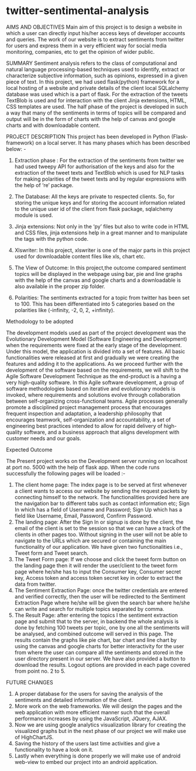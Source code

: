 # twitter-sentimental-analysis
AIMS AND OBJECTIVES
Main aim of this project is to design a website in which a user can directly input his/her access keys of developer accounts and queries. The work of our website is to extract sentiments from twitter for users and express them in a very efficient way for social media monitoring, companies, etc to get the opinion of wider public.

SUMMARY
Sentiment analysis refers to the class of computational and natural language processing-based techniques used to identify, extract or characterize subjective information, such as opinions, expressed in a given piece of text. In this project, we had used flask(python) framework for a local hosting of a website and private details of the client local SQLalchemy database was used which is a  part of flask. For the extraction of the tweets TextBlob is used and for interaction with the client Jinja extensions, HTML, CSS templates are used. The half phase of the project is developed in such a way that many of the sentiments in terms of topics will be compared and output will be in the form of charts with the help of canvas and google charts and with downloadable content.


PROJECT DESCRIPTION
This project has been developed in Python (Flask-framework) on a local server. It has many phases which has been described below: -

1.	Extraction phase : For the extraction of the sentiments from twitter we had used tweepy API for authorisation of the keys and also for the extraction of the tweet texts and TextBlob which is used for NLP tasks for making polarities of the tweet texts and by regular expressions with the help of ‘re’ package.

2.	The Database: All the keys are private to respected clients. So, for storing the unique keys and for storing the account information related to the unique user id of the client from flask package, sqlalchemy module is used.

3.	Jinja extensions: Not only in the ‘py’ files but also to write code in HTML and CSS files, jinja extensions help in a great manner and to manipulate the tags with the python code.

4.	Xlswriter: In this project, xlswriter is one of the major parts in this project used for downloadable content files like xls, chart etc.

5.	The View of Outcome: In this project,the outcome compared sentiment topics will be displayed in the webpage using bar, pie and line graphs with the help of the canvas and google charts and a downloadable is also available in the proper zip folder.

6.	Polarities:  The sentiments extracted for a topic from twitter has been set to 100. This has been differentiated into 5 categories based on the polarities like (-infinity, -2, 0, 2, +infinity).




Methodology to be adopted

The development models used as part of the project development was the Evolutionary Development Model (Software Engineering and Development) when the requirements were fixed at the early stage of the development. Under this model, the application is divided into a set of features. All basic functionalities were released at first and gradually we were creating the features and adding it to the applications. As we proceed further with the development of the software based on the requirements, we will shift to the Agile Software Development Technique as the end-product is a having a very high-quality software. In this Agile software development, a group of software methodologies based on iterative and evolutionary models is invoked, where requirements and solutions evolve through collaboration between self-organizing cross-functional teams. Agile processes generally promote a disciplined project management process that encourages frequent inspection and adaptation, a leadership philosophy that encourages teamwork, self-organization and accountability, a set of engineering best practices intended to allow for rapid delivery of high-quality software, and a business approach that aligns development with customer needs and our goals. 

Expected Outcome

The Present project works on the Development server running on localhost at port no. 5000 with the help of flask app. When the code runs successfully the  following pages will be loaded :-
1. The client home page: The index page is to be served at first whenever a client wants to access our website by sending the request packets by connecting himself to the network. The functionalities provided here are the navigation bar to different tabs such as contact information etc; Sign In which has a field of Username and Password; Sign Up which has a field like Username, Email, Password, Confirm Password. 
2. The landing page: After the Sign In or signup is done by the client, the email of the client is set to the session so that we can have a track of the clients in other pages too. Without signing in the user will not be able to navigate to the URLs which are secured or containing the main functionality of our application. We have given two functionalities i.e., Tweet form and Tweet search.
3. The Tweet Form page: If we choose and click the tweet form button on the landing page then it will render the user/client to the tweet form page where he/she has to input the Consumer key, Consumer secret key, Access token and access token secret key in order to extract the data from twitter.
4. The Sentiment Extraction Page: once the twitter credentials are entered and verified correctly, then the user will be redirected to the Sentiment Extraction Page where he/she will be given the search bar where he/she can write and search for multiple topics separated by comma.
5. The Result Page: after entering the topics I the sentiment extraction page and submit that to the server, in backend the whole analysis is done by fetching 100 tweets per topic, one by one all the sentiments will be analysed, and combined outcome will served in this page. The results contain the graphs like pie chart, bar chart and line chart by using the canvas and google charts for better interactivity for the user from where the user can compare all the sentiments and stored in the user directory present in our server. We have also provided a button to download the results. Logout options are provided in each page covered from point no. 2 to 5.




FUTURE CHANGES
1.	A proper database for the users for saving the analysis of the sentiments and detailed information of the client.
2.	More work on the web frameworks. We will design the pages and the web application with more efficient manner such that the overall performance increases by using the JavaScript, JQuery, AJAX.
3.	Now we are using google analytics visualization library for creating the visualized graphs but in the next phase of our project we will make use of HighChartJS.
4.	Saving the history of the users last time activities and give a functionality to have a look on it.
5.	Lastly when everything is done properly we will make use of android web-view to embed our project into an android application.

